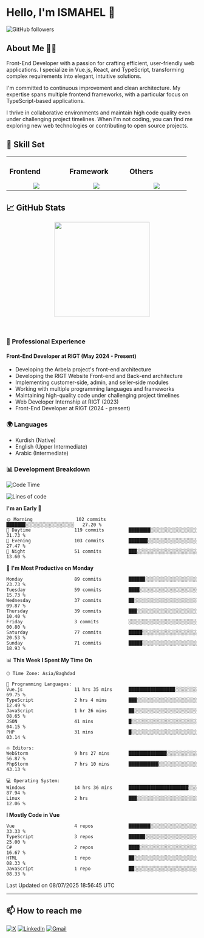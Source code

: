 # Hello, I'm ISMAHEL 👋 
![GitHub followers](https://img.shields.io/github/followers/ismahelZero) 

## About Me 👨‍💻
Front-End Developer with a passion for crafting efficient, user-friendly web applications. I specialize in Vue.js, React, and TypeScript, transforming complex requirements into elegant, intuitive solutions.

I'm committed to continuous improvement and clean architecture. My expertise spans multiple frontend frameworks, with a particular focus on TypeScript-based applications.

I thrive in collaborative environments and maintain high code quality even under challenging project timelines. When I'm not coding, you can find me exploring new web technologies or contributing to open source projects.

## 💼 Skill Set

<table><tr><td valign="top" width="25%">

### Frontend  
<a href="https://github.com/ismahelZero">
<div align="center">  
       <img src="https://skillicons.dev/icons?i=html,css,bootstrap,tailwind,js,ts&perline=4" /> 
</div>
</a>
 </td><td valign="top" width="25%">
        
### Framework
<a href="https://github.com/ismahelZero">
<div align="center">
       <img src="https://skillicons.dev/icons?i=vuejs,nuxtjs,react&perline=4" /> 
</div>
</a>

</td><td valign="top" width="25%">
  
### Others
<a href="https://github.com/ismahelZero">
<div align="center">
       <img src="https://skillicons.dev/icons?i=git,github,npm,figma,vscode,webstorm,discord,vscodeqt&perline=4" /> 
</div>
</a>
</td>
</tr></table>


## 📈 GitHub Stats
<!-- Activity Graph -->
<p align="center">
  <a href="https://github.com/ismahelZero">
    <img height=250 src="https://github-readme-activity-graph.vercel.app/graph?username=ismahelZero&bg_color=282c34&color=FDFD96&line=FDFD96&point=FFFFFF&area_color=79FE96&border_radius=24.5&title_color=FDFD96&border_radius=20px"/>
  </a> 
</p>

<br>

### 💼 Professional Experience
#### Front-End Developer at RIGT (May 2024 - Present)
- Developing the Arbela project's front-end architecture
- Developing the RIGT Website Front-end and Back-end architecture
- Implementing customer-side, admin, and seller-side modules
- Working with multiple programming languages and frameworks
- Maintaining high-quality code under challenging project timelines
- Web Developer Internship at RIGT (2023)
- Front-End Developer at RIGT (2024 - present)

### 🌍 Languages
- Kurdish (Native)
- English (Upper Intermediate)
- Arabic (Intermediate)

### 📊 Development Breakdown
<!--START_SECTION:waka-->
![Code Time](http://img.shields.io/badge/Code%20Time-1%2C201%20hrs%2019%20mins-blue)

![Lines of code](https://img.shields.io/badge/From%20Hello%20World%20I%27ve%20Written-4.7%20million%20lines%20of%20code-blue)

**I'm an Early 🐤** 

```text
🌞 Morning                102 commits         ███████░░░░░░░░░░░░░░░░░░   27.20 % 
🌆 Daytime                119 commits         ████████░░░░░░░░░░░░░░░░░   31.73 % 
🌃 Evening                103 commits         ███████░░░░░░░░░░░░░░░░░░   27.47 % 
🌙 Night                  51 commits          ███░░░░░░░░░░░░░░░░░░░░░░   13.60 % 
```
📅 **I'm Most Productive on Monday** 

```text
Monday                   89 commits          ██████░░░░░░░░░░░░░░░░░░░   23.73 % 
Tuesday                  59 commits          ████░░░░░░░░░░░░░░░░░░░░░   15.73 % 
Wednesday                37 commits          ██░░░░░░░░░░░░░░░░░░░░░░░   09.87 % 
Thursday                 39 commits          ███░░░░░░░░░░░░░░░░░░░░░░   10.40 % 
Friday                   3 commits           ░░░░░░░░░░░░░░░░░░░░░░░░░   00.80 % 
Saturday                 77 commits          █████░░░░░░░░░░░░░░░░░░░░   20.53 % 
Sunday                   71 commits          █████░░░░░░░░░░░░░░░░░░░░   18.93 % 
```


📊 **This Week I Spent My Time On** 

```text
🕑︎ Time Zone: Asia/Baghdad

💬 Programming Languages: 
Vue.js                   11 hrs 35 mins      █████████████████░░░░░░░░   69.75 % 
TypeScript               2 hrs 4 mins        ███░░░░░░░░░░░░░░░░░░░░░░   12.49 % 
JavaScript               1 hr 26 mins        ██░░░░░░░░░░░░░░░░░░░░░░░   08.65 % 
JSON                     41 mins             █░░░░░░░░░░░░░░░░░░░░░░░░   04.15 % 
PHP                      31 mins             █░░░░░░░░░░░░░░░░░░░░░░░░   03.14 % 

🔥 Editors: 
WebStorm                 9 hrs 27 mins       ██████████████░░░░░░░░░░░   56.87 % 
PhpStorm                 7 hrs 10 mins       ███████████░░░░░░░░░░░░░░   43.13 % 

💻 Operating System: 
Windows                  14 hrs 36 mins      ██████████████████████░░░   87.94 % 
Linux                    2 hrs               ███░░░░░░░░░░░░░░░░░░░░░░   12.06 % 
```

**I Mostly Code in Vue** 

```text
Vue                      4 repos             ████████░░░░░░░░░░░░░░░░░   33.33 % 
TypeScript               3 repos             ██████░░░░░░░░░░░░░░░░░░░   25.00 % 
C#                       2 repos             ████░░░░░░░░░░░░░░░░░░░░░   16.67 % 
HTML                     1 repo              ██░░░░░░░░░░░░░░░░░░░░░░░   08.33 % 
JavaScript               1 repo              ██░░░░░░░░░░░░░░░░░░░░░░░   08.33 % 
```




 Last Updated on 08/07/2025 18:56:45 UTC
<!--END_SECTION:waka-->

---
## 📫 How to reach me
[![X](https://img.shields.io/badge/X-informational?style=for-the-badge&logo=X&logoColor=white)](https://www.twitter.com/ismahel_zero/)
[![LinkedIn](https://img.shields.io/badge/LinkedIn-0077B5?style=for-the-badge&logo=linkedin&logoColor=white)](https://linkedin.com/in/ismahel-zero-1053b4228)
[![Gmail](https://img.shields.io/badge/Gmail-informational?style=for-the-badge&color=EA4335&logo=gmail&logoColor=white)](mailto:ismahel.zero94@gmail.com?subject=Hey!)
